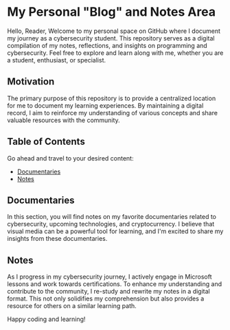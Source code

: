 # My Personal "Blog" and Notes Area

Hello, Reader, Welcome to my personal space on GitHub where I document my journey as a cybersecurity student. This repository serves as a digital compilation of my notes, reflections, and insights on programming and cybersecurity. Feel free to explore and learn along with me, whether you are a student, enthusiast, or specialist.
## Motivation 
The primary purpose of this repository is to provide a centralized location for me to document my learning experiences. By maintaining a digital record, I aim to reinforce my understanding of various concepts and share valuable resources with the community.

## Table of Contents
Go ahead and travel to your desired content:
- [Documentaries]([#documentaries](https://github.com/conie151/conie151.github.io/tree/474e0e16b157b63458a45198a8542cf3ca3a50e3/posts/Documentaries))
- [Notes]([#notes](https://github.com/conie151/conie151.github.io/tree/c2f5159bb89496fcac06f91886fef4c1f2e603e8/posts/Notes))

## Documentaries

In this section, you will find notes on my favorite documentaries related to cybersecurity, upcoming technologies, and cryptocurrency. I believe that visual media can be a powerful tool for learning, and I'm excited to share my insights from these documentaries.

## Notes

As I progress in my cybersecurity journey, I actively engage in Microsoft lessons and work towards certifications. To enhance my understanding and contribute to the community, I re-study and rewrite my notes in a digital format. This not only solidifies my comprehension but also provides a resource for others on a similar learning path.


Happy coding and learning!

